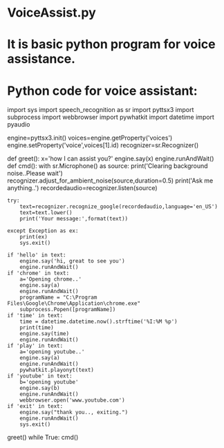 # VoiceAssist.py
# It is basic python program for voice assistance.
# Python code for voice assistant:

import sys
import speech_recognition as sr
import pyttsx3
import subprocess
import webbrowser
import pywhatkit
import datetime
import pyaudio

engine=pyttsx3.init()
voices=engine.getProperty('voices')
engine.setProperty('voice',voices[1].id)
recognizer=sr.Recognizer()

def greet():
    x='how I can assist you?'
    engine.say(x)
    engine.runAndWait()  
def cmd():
    with sr.Microphone() as source:
        print('Clearing background noise..Please wait')
        recognizer.adjust_for_ambient_noise(source,duration=0.5)
        print('Ask me anything..')
        recordedaudio=recognizer.listen(source)

    try:
        text=recognizer.recognize_google(recordedaudio,language='en_US')
        text=text.lower()
        print('Your message:',format(text))

    except Exception as ex:
        print(ex)
        sys.exit()

    if 'hello' in text:
        engine.say('hi, great to see you')
        engine.runAndWait()
    if 'chrome' in text:
        a='Opening chrome..'
        engine.say(a)
        engine.runAndWait()
        programName = "C:\Program Files\Google\Chrome\Application\chrome.exe"
        subprocess.Popen([programName])
    if 'time' in text:
        time = datetime.datetime.now().strftime('%I:%M %p')
        print(time)
        engine.say(time)
        engine.runAndWait()
    if 'play' in text:
        a='opening youtube..'
        engine.say(a)
        engine.runAndWait()
        pywhatkit.playonyt(text)
    if 'youtube' in text:
        b='opening youtube'
        engine.say(b)
        engine.runAndWait()
        webbrowser.open('www.youtube.com')
    if 'exit' in text:
        engine.say("thank you.., exiting.")
        engine.runAndWait()
        sys.exit()

greet()
while True:
    cmd()

